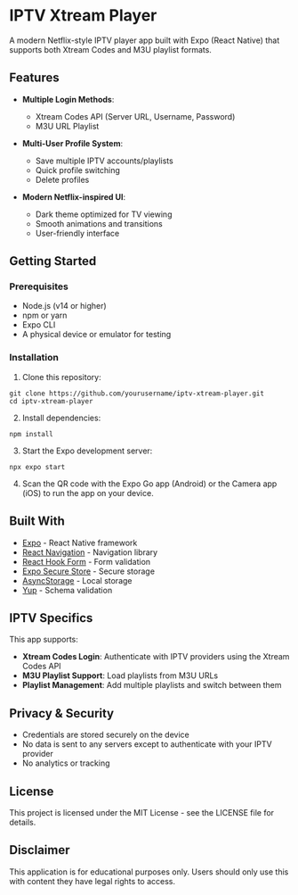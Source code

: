 # IPTV Xtream Player

A modern Netflix-style IPTV player app built with Expo (React Native) that supports both Xtream Codes and M3U playlist formats.

## Features

- **Multiple Login Methods**: 
  - Xtream Codes API (Server URL, Username, Password)
  - M3U URL Playlist
  
- **Multi-User Profile System**:
  - Save multiple IPTV accounts/playlists
  - Quick profile switching
  - Delete profiles
  
- **Modern Netflix-inspired UI**:
  - Dark theme optimized for TV viewing
  - Smooth animations and transitions
  - User-friendly interface

## Getting Started

### Prerequisites

- Node.js (v14 or higher)
- npm or yarn
- Expo CLI
- A physical device or emulator for testing

### Installation

1. Clone this repository:
```
git clone https://github.com/yourusername/iptv-xtream-player.git
cd iptv-xtream-player
```

2. Install dependencies:
```
npm install
```

3. Start the Expo development server:
```
npx expo start
```

4. Scan the QR code with the Expo Go app (Android) or the Camera app (iOS) to run the app on your device.

## Built With

- [Expo](https://expo.dev/) - React Native framework
- [React Navigation](https://reactnavigation.org/) - Navigation library
- [React Hook Form](https://react-hook-form.com/) - Form validation
- [Expo Secure Store](https://docs.expo.dev/versions/latest/sdk/securestore/) - Secure storage
- [AsyncStorage](https://react-native-async-storage.github.io/async-storage/) - Local storage
- [Yup](https://github.com/jquense/yup) - Schema validation

## IPTV Specifics

This app supports:

- **Xtream Codes Login**: Authenticate with IPTV providers using the Xtream Codes API
- **M3U Playlist Support**: Load playlists from M3U URLs
- **Playlist Management**: Add multiple playlists and switch between them

## Privacy & Security

- Credentials are stored securely on the device
- No data is sent to any servers except to authenticate with your IPTV provider
- No analytics or tracking

## License

This project is licensed under the MIT License - see the LICENSE file for details.

## Disclaimer

This application is for educational purposes only. Users should only use this with content they have legal rights to access.
